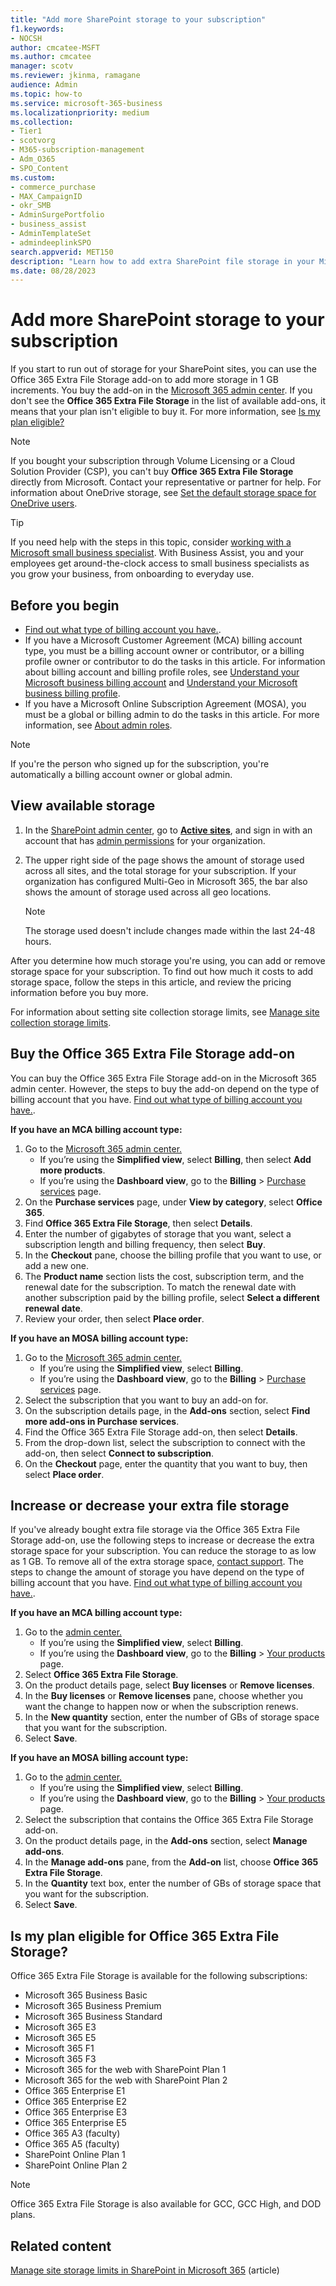 ```yaml
---
title: "Add more SharePoint storage to your subscription"
f1.keywords:
- NOCSH
author: cmcatee-MSFT
ms.author: cmcatee
manager: scotv
ms.reviewer: jkinma, ramagane
audience: Admin
ms.topic: how-to
ms.service: microsoft-365-business
ms.localizationpriority: medium
ms.collection:
- Tier1
- scotvorg 
- M365-subscription-management 
- Adm_O365
- SPO_Content
ms.custom:
- commerce_purchase
- MAX_CampaignID
- okr_SMB
- AdminSurgePortfolio
- business_assist
- AdminTemplateSet
- admindeeplinkSPO
search.appverid: MET150
description: "Learn how to add extra SharePoint file storage in your Microsoft 365 subscription."
ms.date: 08/28/2023
---
```


# Add more SharePoint storage to your subscription

If you start to run out of storage for your SharePoint sites, you can use the Office 365 Extra File Storage add-on to add more storage in 1 GB increments. You buy the add-on in the <a href="https://go.microsoft.com/fwlink/p/?linkid=2024339" target="_blank">Microsoft 365 admin center</a>. If you don't see the **Office 365 Extra File Storage** in the list of available add-ons, it means that your plan isn't eligible to buy it. For more information, see [Is my plan eligible?](#is-my-plan-eligible-for-office-365-extra-file-storage)

> [!NOTE]
> If you bought your subscription through Volume Licensing or a Cloud Solution Provider (CSP), you can't buy **Office 365 Extra File Storage** directly from Microsoft. Contact your representative or partner for help.
> For information about OneDrive storage, see [Set the default storage space for OneDrive users](/onedrive/set-default-storage-space).

> [!TIP]
> If you need help with the steps in this topic, consider [working with a Microsoft small business specialist](https://go.microsoft.com/fwlink/?linkid=2186871). With Business Assist, you and your employees get around-the-clock access to small business specialists as you grow your business, from onboarding to everyday use.

## Before you begin

- [Find out what type of billing account you have.](manage-billing-accounts.md#view-my-billing-accounts).
- If you have a Microsoft Customer Agreement (MCA) billing account type, you must be a billing account owner or contributor, or a billing profile owner or contributor to do the tasks in this article. For information about billing account and billing profile roles, see [Understand your Microsoft business billing account](manage-billing-accounts.md) and [Understand your Microsoft business billing profile](billing-and-payments/manage-billing-profiles.md).
- If you have a Microsoft Online Subscription Agreement (MOSA), you must be a global or billing admin to do the tasks in this article. For more information, see [About admin roles](../admin/add-users/about-admin-roles.md).

> [!NOTE]
> If you're the person who signed up for the subscription, you're automatically a billing account owner or global admin.

## View available storage

1. In the [SharePoint admin center](https://go.microsoft.com/fwlink/p/?linkid=2185219), go to <a href="https://go.microsoft.com/fwlink/?linkid=2185220" target="_blank">**Active sites**</a>, and sign in with an account that has [admin permissions](/sharepoint/sharepoint-admin-role) for your organization.

2. The upper right side of the page shows the amount of storage used across all sites, and the total storage for your subscription. If your organization has configured Multi-Geo in Microsoft 365, the bar also shows the amount of storage used across all geo locations.

   > [!NOTE]
   > The storage used doesn't include changes made within the last 24-48 hours.

After you determine how much storage you're using, you can add or remove storage space for your subscription. To find out how much it costs to add storage space, follow the steps in this article, and review the pricing information before you buy more.
  
For information about setting site collection storage limits, see [Manage site collection storage limits](/sharepoint/manage-site-collection-storage-limits).
  
## Buy the Office 365 Extra File Storage add-on

You can buy the Office 365 Extra File Storage add-on in the Microsoft 365 admin center. However, the steps to buy the add-on depend on the type of billing account that you have. [Find out what type of billing account you have.](manage-billing-accounts.md#view-my-billing-accounts).

**If you have an MCA billing account type:**

1. Go to the <a href="https://go.microsoft.com/fwlink/p/?linkid=2024339" target="_blank">Microsoft 365 admin center.</a>
    - If you’re using the **Simplified view**, select **Billing**, then select **Add more products**.
    - If you’re using the **Dashboard view**, go to the **Billing** > <a href="https://go.microsoft.com/fwlink/p/?linkid=868433" target="_blank">Purchase services</a> page.
2. On the **Purchase services** page, under **View by category**, select **Office 365**.
3. Find **Office 365 Extra File Storage**, then select **Details**.
4. Enter the number of gigabytes of storage that you want, select a subscription length and billing frequency, then select **Buy**.
5. In the **Checkout** pane, choose the billing profile that you want to use, or add a new one.
6. The **Product name** section lists the cost, subscription term, and the renewal date for the subscription. To match the renewal date with another subscription paid by the billing profile, select **Select a different renewal date**.
7. Review your order, then select **Place order**.

**If you have an MOSA billing account type:**

1. Go to the <a href="https://go.microsoft.com/fwlink/p/?linkid=2024339" target="_blank">Microsoft 365 admin center.</a>
    - If you’re using the **Simplified view**, select **Billing**.
    - If you’re using the **Dashboard view**, go to the **Billing** > <a href="https://go.microsoft.com/fwlink/p/?linkid=868433" target="_blank">Purchase services</a> page.
2. Select the subscription that you want to buy an add-on for.
3. On the subscription details page, in the **Add-ons** section, select **Find more add-ons in Purchase services**.
4. Find the Office 365 Extra File Storage add-on, then select **Details**.
5. From the drop-down list, select the subscription to connect with the add-on, then select **Connect to subscription**.
6. On the **Checkout** page, enter the quantity that you want to buy, then select **Place order**.

## Increase or decrease your extra file storage

If you've already bought extra file storage via the Office 365 Extra File Storage add-on, use the following steps to increase or decrease the extra storage space for your subscription. You can reduce the storage to as low as 1 GB. To remove all of the extra storage space, [contact support](../admin/get-help-support.md). The steps to change the amount of storage you have depend on the type of billing account that you have. [Find out what type of billing account you have.](manage-billing-accounts.md#view-my-billing-accounts).

**If you have an MCA billing account type:**

1. Go to the <a href="https://go.microsoft.com/fwlink/p/?linkid=2024339" target="_blank">admin center.</a>
    - If you’re using the **Simplified view**, select **Billing**.
    - If you’re using the **Dashboard view**, go to the **Billing** > <a href="https://go.microsoft.com/fwlink/p/?linkid=842054" target="_blank">Your products</a> page.
2. Select **Office 365 Extra File Storage**.
3. On the product details page, select **Buy licenses** or **Remove licenses**.
4. In the **Buy licenses** or **Remove licenses** pane, choose whether you want the change to happen now or when the subscription renews.
5. In the **New quantity** section, enter the number of GBs of storage space that you want for the subscription.
6. Select **Save**.

**If you have an MOSA billing account type:**

1. Go to the <a href="https://go.microsoft.com/fwlink/p/?linkid=2024339" target="_blank">admin center.</a>
    - If you’re using the **Simplified view**, select **Billing**.
    - If you’re using the **Dashboard view**, go to the **Billing** > <a href="https://go.microsoft.com/fwlink/p/?linkid=842054" target="_blank">Your products</a> page.
2. Select the subscription that contains the Office 365 Extra File Storage add-on.
3. On the product details page, in the **Add-ons** section, select **Manage add-ons**.
4. In the **Manage add-ons** pane, from the **Add-on** list, choose **Office 365 Extra File Storage**.
5. In the **Quantity** text box, enter the number of GBs of storage space that you want for the subscription.
6. Select **Save**.

## Is my plan eligible for Office 365 Extra File Storage?

Office 365 Extra File Storage is available for the following subscriptions:
  
- Microsoft 365 Business Basic
- Microsoft 365 Business Premium
- Microsoft 365 Business Standard
- Microsoft 365 E3
- Microsoft 365 E5
- Microsoft 365 F1
- Microsoft 365 F3
- Microsoft 365 for the web with SharePoint Plan 1
- Microsoft 365 for the web with SharePoint Plan 2
- Office 365 Enterprise E1
- Office 365 Enterprise E2
- Office 365 Enterprise E3
- Office 365 Enterprise E5
- Office 365 A3 (faculty)
- Office 365 A5 (faculty)
- SharePoint Online Plan 1
- SharePoint Online Plan 2

> [!NOTE]
> Office 365 Extra File Storage is also available for GCC, GCC High, and DOD plans.

## Related content

[Manage site storage limits in SharePoint in Microsoft 365](/sharepoint/manage-site-collection-storage-limits) (article)
